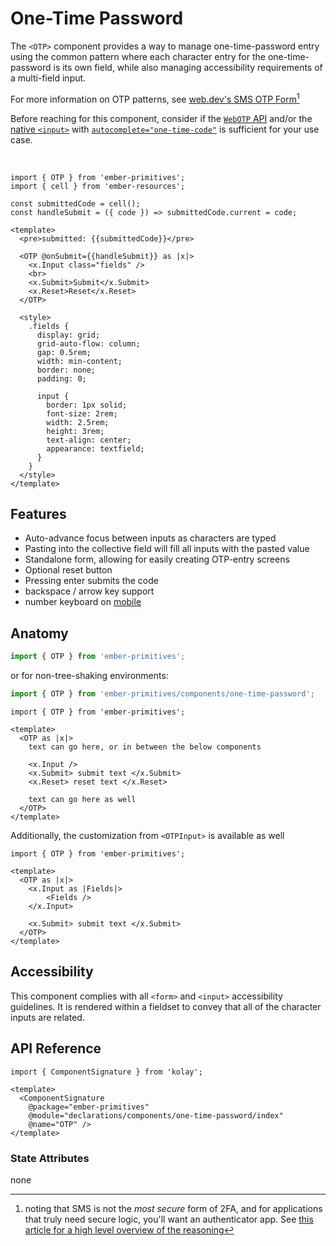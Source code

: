 # One-Time Password

The `<OTP>` component provides a way to manage one-time-password entry using the common pattern where each character entry for the one-time-password is its own field, while also managing accessibility requirements of a multi-field input. 

For more information on OTP patterns, see [web.dev's SMS OTP Form](https://web.dev/sms-otp-form/)[^sms]

<Callout>

Before reaching for this component, consider if the [`WebOTP` API](https://developer.mozilla.org/en-US/docs/Web/API/WebOTP_API) and/or the [native `<input>`](https://developer.mozilla.org/en-US/docs/Web/HTML/Element/input) with [`autocomplete="one-time-code"`](https://developer.mozilla.org/en-US/docs/Web/HTML/Attributes/autocomplete#browser_compatibility) is sufficient for your use case. 

</Callout>
<br>

<div class="featured-demo">

```gjs live preview
import { OTP } from 'ember-primitives';
import { cell } from 'ember-resources';

const submittedCode = cell();
const handleSubmit = ({ code }) => submittedCode.current = code;

<template>
  <pre>submitted: {{submittedCode}}</pre>

  <OTP @onSubmit={{handleSubmit}} as |x|>
    <x.Input class="fields" />
    <br>
    <x.Submit>Submit</x.Submit>
    <x.Reset>Reset</x.Reset>
  </OTP>

  <style>
    .fields { 
      display: grid;
      grid-auto-flow: column;
      gap: 0.5rem;
      width: min-content;
      border: none;
      padding: 0;

      input {
        border: 1px solid;
        font-size: 2rem;
        width: 2.5rem;
        height: 3rem;
        text-align: center;
        appearance: textfield;
      }
    }
  </style>
</template>
```

</div>

## Features

* Auto-advance focus between inputs as characters are typed
* Pasting into the collective field will fill all inputs with the pasted value
* Standalone form, allowing for easily creating OTP-entry screens
* Optional reset button
* Pressing enter submits the code
* backspace / arrow key support
* number keyboard on [mobile](https://developer.mozilla.org/docs/Web/HTML/Global_attributes/inputmode)


## Anatomy

```js 
import { OTP } from 'ember-primitives';
```

or for non-tree-shaking environments:
```js 
import { OTP } from 'ember-primitives/components/one-time-password';
```


```gjs 
import { OTP } from 'ember-primitives';

<template>
  <OTP as |x|>
    text can go here, or in between the below components

    <x.Input />
    <x.Submit> submit text </x.Submit>
    <x.Reset> reset text </x.Reset>

    text can go here as well
  </OTP>
</template>
```

Additionally, the customization from `<OTPInput>` is available as well

```gjs 
import { OTP } from 'ember-primitives';

<template>
  <OTP as |x|>
    <x.Input as |Fields|>
        <Fields />
    </x.Input>

    <x.Submit> submit text </x.Submit>
  </OTP>
</template>
```


## Accessibility

This component complies with all `<form>` and `<input>` accessibility guidelines.
It is rendered within a fieldset to convey that all of the character inputs are related.


## API Reference

```gjs live no-shadow
import { ComponentSignature } from 'kolay';

<template>
  <ComponentSignature 
    @package="ember-primitives" 
    @module="declarations/components/one-time-password/index" 
    @name="OTP" />
</template>
```
### State Attributes

none

[^sms]: noting that SMS is not the *most secure* form of 2FA, and for applications that truly need secure logic, you'll want an authenticator app. See [this article for a high level overview of the reasoning](https://www.securemac.com/news/is-sms-for-2fa-insecure)
